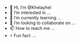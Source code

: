 - 👋 Hi, I’m @Khelayhel
- 👀 I’m interested in ...
- 🌱 I’m currently learning ...
- 💞️ I’m looking to collaborate on ...
- 📫 How to reach me ...
- ⚡ Fun fact: ...

<!---
Khelayhel/Khelayhel is a ✨ special ✨ repository because its `README.md` (this file) appears on your GitHub profile.
You can click the Preview link to take a look at your changes.
--->
